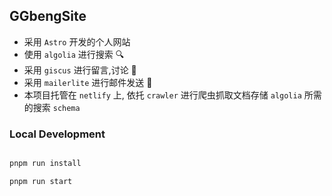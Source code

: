 ## GGbengSite

- 采用 ```Astro``` 开发的个人网站
- 使用 ```algolia``` 进行搜索 🔍
- 采用 ```giscus``` 进行留言,讨论 🌈
- 采用 ```mailerlite``` 进行邮件发送 📮
- 本项目托管在 ```netlify``` 上, 依托 ```crawler``` 进行爬虫抓取文档存储 ``algolia`` 所需的搜索 ```schema```
### Local Development

```bash

pnpm run install

pnpm run start
```
